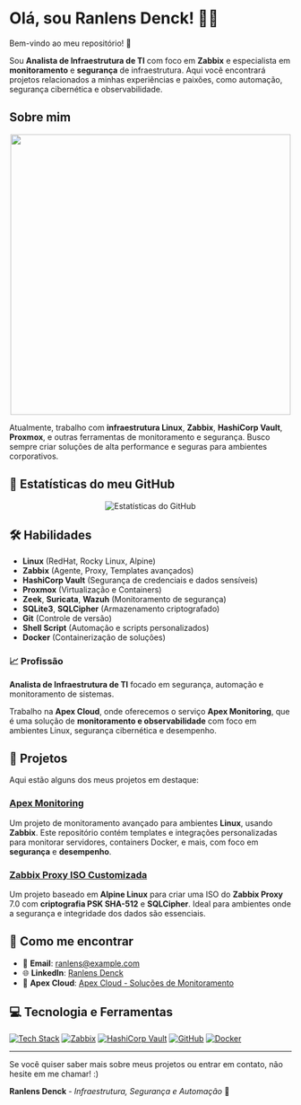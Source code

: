 # Olá, sou **Ranlens Denck**! 👨‍💻

Bem-vindo ao meu repositório! 👋

Sou **Analista de Infraestrutura de TI** com foco em **Zabbix** e especialista em **monitoramento** e **segurança** de infraestrutura. Aqui você encontrará projetos relacionados a minhas experiências e paixões, como automação, segurança cibernética e observabilidade.

## Sobre mim

<p align="center">
  <img src="https://media.giphy.com/media/6NiX9zeko5Le8/giphy.gif" width="500" />
</p>

Atualmente, trabalho com **infraestrutura Linux**, **Zabbix**, **HashiCorp Vault**, **Proxmox**, e outras ferramentas de monitoramento e segurança. Busco sempre criar soluções de alta performance e seguras para ambientes corporativos.

## 🚀 Estatísticas do meu GitHub

<div align="center">
  <img src="https://github-readme-stats.vercel.app/api?username=rsdenck&show_icons=true&theme=radical&count_private=true&hide_title=true" alt="Estatísticas do GitHub" />
</div>

## 🛠️ Habilidades

- **Linux** (RedHat, Rocky Linux, Alpine)
- **Zabbix** (Agente, Proxy, Templates avançados)
- **HashiCorp Vault** (Segurança de credenciais e dados sensíveis)
- **Proxmox** (Virtualização e Containers)
- **Zeek**, **Suricata**, **Wazuh** (Monitoramento de segurança)
- **SQLite3**, **SQLCipher** (Armazenamento criptografado)
- **Git** (Controle de versão)
- **Shell Script** (Automação e scripts personalizados)
- **Docker** (Containerização de soluções)

### 📈 Profissão

**Analista de Infraestrutura de TI** focado em segurança, automação e monitoramento de sistemas.

Trabalho na **Apex Cloud**, onde oferecemos o serviço **Apex Monitoring**, que é uma solução de **monitoramento e observabilidade** com foco em ambientes Linux, segurança cibernética e desempenho.

## 🚀 Projetos

Aqui estão alguns dos meus projetos em destaque:

### [Apex Monitoring](https://github.com/rsdenck/apex-monitoring)

Um projeto de monitoramento avançado para ambientes **Linux**, usando **Zabbix**. Este repositório contém templates e integrações personalizadas para monitorar servidores, containers Docker, e mais, com foco em **segurança** e **desempenho**.

### [Zabbix Proxy ISO Customizada](https://github.com/rsdenck/zabbix-proxy-iso)

Um projeto baseado em **Alpine Linux** para criar uma ISO do **Zabbix Proxy** 7.0 com **criptografia PSK SHA-512** e **SQLCipher**. Ideal para ambientes onde a segurança e integridade dos dados são essenciais.

## 📅 Como me encontrar

- 📧 **Email**: ranlens@example.com
- 🌐 **LinkedIn**: [Ranlens Denck](https://www.linkedin.com/in/ranlens)
- 💼 **Apex Cloud**: [Apex Cloud - Soluções de Monitoramento](https://www.apexcloud.com.br)

## 💻 Tecnologia e Ferramentas

[![Tech Stack](https://img.shields.io/badge/Tech%20Stack-Linux-blue?style=for-the-badge&logo=linux)](https://www.linux.org/)
[![Zabbix](https://img.shields.io/badge/Zabbix-7.0-blue?style=for-the-badge&logo=zabbix)](https://www.zabbix.com/)
[![HashiCorp Vault](https://img.shields.io/badge/HashiCorp%20Vault-1.9-blue?style=for-the-badge&logo=hashicorp)](https://www.hashicorp.com/products/vault)
[![GitHub](https://img.shields.io/badge/GitHub-black?style=for-the-badge&logo=github)](https://github.com/rsdenck)
[![Docker](https://img.shields.io/badge/Docker-blue?style=for-the-badge&logo=docker)](https://www.docker.com/)

---

Se você quiser saber mais sobre meus projetos ou entrar em contato, não hesite em me chamar! :)

**Ranlens Denck** - *Infraestrutura, Segurança e Automação* 🚀
